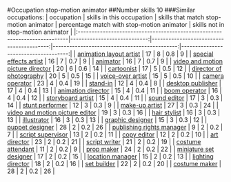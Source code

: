 #Occupation stop-motion animator
##Number skills 10
###Similar occupations:
| occupation                                                                |   skills in this occupation |   skills that match stop-motion animator |   percentage match with stop-motion animator |   skills not in stop-motion animator |
|:--------------------------------------------------------------------------|----------------------------:|-----------------------------------------:|---------------------------------------------:|-------------------------------------:|
| [animation layout artist](animation_layout_artist.md)                     |                          17 |                                        8 |                                          0.8 |                                    9 |
| [special effects artist](special_effects_artist.md)                       |                          16 |                                        7 |                                          0.7 |                                    9 |
| [animator](animator.md)                                                   |                          16 |                                        7 |                                          0.7 |                                    9 |
| [video and motion picture director](video_and_motion_picture_director.md) |                          20 |                                        6 |                                          0.6 |                                   14 |
| [cartoonist](cartoonist.md)                                               |                          17 |                                        5 |                                          0.5 |                                   12 |
| [director of photography](director_of_photography.md)                     |                          20 |                                        5 |                                          0.5 |                                   15 |
| [voice-over artist](voice-over_artist.md)                                 |                          15 |                                        5 |                                          0.5 |                                   10 |
| [camera operator](camera_operator.md)                                     |                          23 |                                        4 |                                          0.4 |                                   19 |
| [stand-in](stand-in.md)                                                   |                          12 |                                        4 |                                          0.4 |                                    8 |
| [desktop publisher](desktop_publisher.md)                                 |                          17 |                                        4 |                                          0.4 |                                   13 |
| [animation director](animation_director.md)                               |                          15 |                                        4 |                                          0.4 |                                   11 |
| [boom operator](boom_operator.md)                                         |                          16 |                                        4 |                                          0.4 |                                   12 |
| [storyboard artist](storyboard_artist.md)                                 |                          15 |                                        4 |                                          0.4 |                                   11 |
| [sound editor](sound_editor.md)                                           |                          17 |                                        3 |                                          0.3 |                                   14 |
| [stunt performer](stunt_performer.md)                                     |                          12 |                                        3 |                                          0.3 |                                    9 |
| [make-up artist](make-up_artist.md)                                       |                          27 |                                        3 |                                          0.3 |                                   24 |
| [video and motion picture editor](video_and_motion_picture_editor.md)     |                          19 |                                        3 |                                          0.3 |                                   16 |
| [hair stylist](hair_stylist.md)                                           |                          16 |                                        3 |                                          0.3 |                                   13 |
| [illustrator](illustrator.md)                                             |                          16 |                                        3 |                                          0.3 |                                   13 |
| [graphic designer](graphic_designer.md)                                   |                          15 |                                        3 |                                          0.3 |                                   12 |
| [puppet designer](puppet_designer.md)                                     |                          28 |                                        2 |                                          0.2 |                                   26 |
| [publishing rights manager](publishing_rights_manager.md)                 |                           9 |                                        2 |                                          0.2 |                                    7 |
| [script supervisor](script_supervisor.md)                                 |                          13 |                                        2 |                                          0.2 |                                   11 |
| [copy editor](copy_editor.md)                                             |                          12 |                                        2 |                                          0.2 |                                   10 |
| [art director](art_director.md)                                           |                          23 |                                        2 |                                          0.2 |                                   21 |
| [script writer](script_writer.md)                                         |                          21 |                                        2 |                                          0.2 |                                   19 |
| [costume attendant](costume_attendant.md)                                 |                          11 |                                        2 |                                          0.2 |                                    9 |
| [prop maker](prop_maker.md)                                               |                          24 |                                        2 |                                          0.2 |                                   22 |
| [miniature set designer](miniature_set_designer.md)                       |                          17 |                                        2 |                                          0.2 |                                   15 |
| [location manager](location_manager.md)                                   |                          15 |                                        2 |                                          0.2 |                                   13 |
| [lighting director](lighting_director.md)                                 |                          18 |                                        2 |                                          0.2 |                                   16 |
| [set builder](set_builder.md)                                             |                          22 |                                        2 |                                          0.2 |                                   20 |
| [costume maker](costume_maker.md)                                         |                          28 |                                        2 |                                          0.2 |                                   26 |
